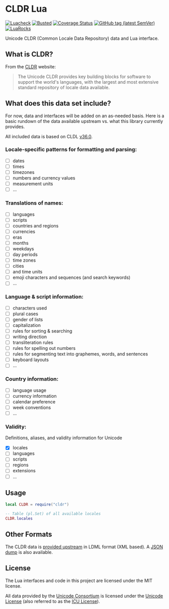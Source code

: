 # CLDR Lua

[![Luacheck](https://github.com/alerque/cldr/workflows/Luacheck/badge.svg)](https://github.com/alerque/cldr/actions)
[![Busted](https://github.com/alerque/cldr/workflows/Busted/badge.svg)](https://github.com/alerque/cldr/actions)
[![Coverage Status](https://coveralls.io/repos/github/alerque/cldr/badge.svg?branch=master)](https://coveralls.io/github/alerque/cldr?branch=master)
[![GitHub tag (latest SemVer)](https://img.shields.io/github/v/tag/alerque/cldr)](https://github.com/alerque/cldr/releases)
[![LuaRocks](https://img.shields.io/luarocks/v/alerque/cldr)](https://luarocks.org/modules/alerque/cldr)

Unicode CLDR (Common Locale Data Repository) data and Lua interface.

## What is CLDR?

From the [CLDR][cldr] website:

> The Unicode CLDR provides key building blocks for software to support the world's languages, with the largest and most extensive standard repository of locale data available.

## What does this data set include?

For now, data and interfaces will be added on an as-needed basis. Here is a basic rundown of the data available upstream vs. what this library currently provides.

All included data is based on CLDL [v36.0][v36].

### Locale-specific patterns for formatting and parsing:

* [ ] dates
* [ ] times
* [ ] timezones
* [ ] numbers and currency values
* [ ] measurement units
* [ ] …

### Translations of names:

* [ ] languages
* [ ] scripts
* [ ] countries and regions
* [ ] currencies
* [ ] eras
* [ ] months
* [ ] weekdays
* [ ] day periods
* [ ] time zones
* [ ] cities
* [ ] and time units
* [ ] emoji characters and sequences (and search keywords)
* [ ] …

### Language & script information:

* [ ] characters used
* [ ] plural cases
* [ ] gender of lists
* [ ] capitalization
* [ ] rules for sorting & searching
* [ ] writing direction
* [ ] transliteration rules
* [ ] rules for spelling out numbers
* [ ] rules for segmenting text into graphemes, words, and sentences
* [ ] keyboard layouts
* [ ] …

### Country information:

* [ ] language usage
* [ ] currency information
* [ ] calendar preference
* [ ] week conventions
* [ ] …

### Validity:

Definitions, aliases, and validity information for Unicode

* [x] locales
* [ ] languages
* [ ] scripts
* [ ] regions
* [ ] extensions
* [ ] …

## Usage

```lua
local CLDR = require("cldr")

-- Table (pl.Set) of all available locales
CLDR.locales
```

## Other Formats

The CLDR data is [provided upstream][cldr-gh] in LDML format (XML based). A [JSON dump][cldr-json] is also available.

## License

The Lua interfaces and code in this project are licensed under the MIT license.

All data provided by the [Unicode Consortium][uc] is licensed under the [Unicode License][ul] (also referred to as the [ICU License][icul]).

 [cldr-gh]: https://github.com/unicode-org/cldr
 [cldr-json]: https://github.com/unicode-cldr/cldr-json
 [cldr]: http://cldr.unicode.org
 [icul]: https://github.com/unicode-org/cldr/blob/master/ICU-LICENSE
 [uc]: https://unicode.org/main.html
 [ul]: https://www.unicode.org/copyright.html
 [v36]: http://cldr.unicode.org/index/downloads/cldr-36
